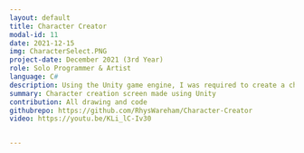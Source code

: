 ```yaml
---
layout: default
title: Character Creator
modal-id: 11
date: 2021-12-15
img: CharacterSelect.PNG
project-date: December 2021 (3rd Year)
role: Solo Programmer & Artist
language: C#
description: Using the Unity game engine, I was required to create a character creation screen which could be used within a video game. Though not needing to, I chose to also create all the artwork myself for added enjoyment.
summary: Character creation screen made using Unity
contribution: All drawing and code
githubrepo: https://github.com/RhysWareham/Character-Creator
video: https://youtu.be/KLi_lC-Iv30


---
```


